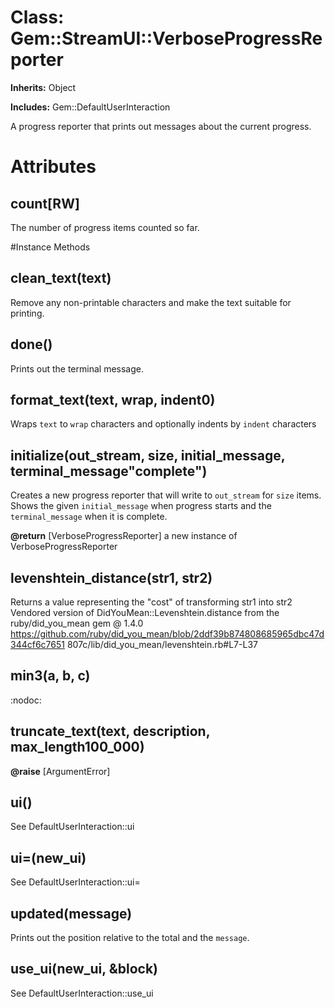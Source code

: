 # Class: Gem::StreamUI::VerboseProgressReporter
**Inherits:** Object
    
**Includes:** Gem::DefaultUserInteraction
  

A progress reporter that prints out messages about the current progress.


# Attributes
## count[RW] [](#attribute-i-count)
The number of progress items counted so far.


#Instance Methods
## clean_text(text) [](#method-i-clean_text)
Remove any non-printable characters and make the text suitable for printing.

## done() [](#method-i-done)
Prints out the terminal message.

## format_text(text, wrap, indent0) [](#method-i-format_text)
Wraps `text` to `wrap` characters and optionally indents by `indent`
characters

## initialize(out_stream, size, initial_message, terminal_message"complete") [](#method-i-initialize)
Creates a new progress reporter that will write to `out_stream` for `size`
items.  Shows the given `initial_message` when progress starts and the
`terminal_message` when it is complete.

**@return** [VerboseProgressReporter] a new instance of VerboseProgressReporter

## levenshtein_distance(str1, str2) [](#method-i-levenshtein_distance)
Returns a value representing the "cost" of transforming str1 into str2
Vendored version of DidYouMean::Levenshtein.distance from the
ruby/did_you_mean gem @ 1.4.0
https://github.com/ruby/did_you_mean/blob/2ddf39b874808685965dbc47d344cf6c7651
807c/lib/did_you_mean/levenshtein.rb#L7-L37

## min3(a, b, c) [](#method-i-min3)
:nodoc:

## truncate_text(text, description, max_length100_000) [](#method-i-truncate_text)

**@raise** [ArgumentError] 

## ui() [](#method-i-ui)
See DefaultUserInteraction::ui

## ui=(new_ui) [](#method-i-ui=)
See DefaultUserInteraction::ui=

## updated(message) [](#method-i-updated)
Prints out the position relative to the total and the `message`.

## use_ui(new_ui, &block) [](#method-i-use_ui)
See DefaultUserInteraction::use_ui

